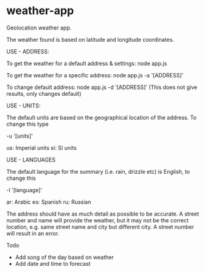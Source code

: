 # weather-app
Geolocation weather app.

The weather found is based on latitude and longitude coordinates. 

USE - ADDRESS:

To get the weather for a default address & settings:
node app.js 

To get the weather for a specific address:
node app.js -a '[ADDRESS]'

To change default address:
node app.js -d '[ADDRESS]'
(This does not give results, only changes default)

USE - UNITS:

The default units are based on the geographical location of the address. To change this type

-u '[units]'

us: Imperial units
si: SI units

USE - LANGUAGES

The default language for the summary (i.e. rain, drizzle etc) is English, to change this

-l '[language]'

ar: Arabic
es: Spanish
ru: Russian






The address should have as much detail as possible to be accurate. 
A street number and name will provide the weather, but it may not be 
the correct location, e.g. same street name and city but different city. 
A street number will result in an error.

Todo
- Add song of the day based on weather
- Add date and time to forecast

